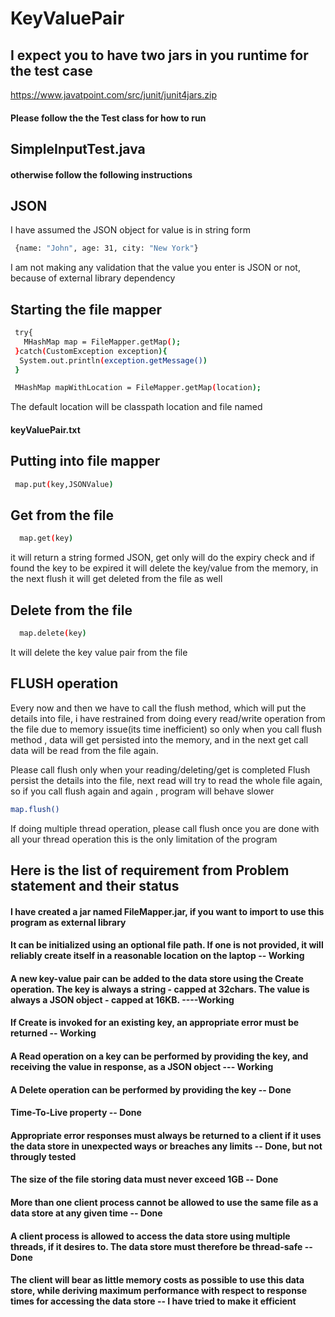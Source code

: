 # KeyValuePair

##  I expect you to have two jars in you runtime for the test case
https://www.javatpoint.com/src/junit/junit4jars.zip


#### Please follow the the Test class for how to run
## SimpleInputTest.java
#### otherwise follow the following instructions

## JSON 
 I have assumed the JSON object for value is in string form 
```bash
 {name: "John", age: 31, city: "New York"}
```

I am not making any validation that the value you enter is JSON or not, because of external library dependency

## Starting the file mapper 

```bash
 try{
   MHashMap map = FileMapper.getMap();
 }catch(CustomException exception){
  System.out.println(exception.getMessage())
 }
```

```bash
 MHashMap mapWithLocation = FileMapper.getMap(location);
```

 The default location will be classpath location and file named 
####    keyValuePair.txt
 
## Putting into file mapper
```bash
 map.put(key,JSONValue)
```
## Get from the file
```bash
  map.get(key)
```
 it will return a string formed JSON, get only will do the expiry check and if found the key to be expired it will delete the key/value from the memory,  in the next flush it will get deleted from the file as well

## Delete from the file
```bash
  map.delete(key)
```
It will delete the key value pair from the file

## FLUSH operation
Every now and then we have to call the flush method, which will put the details into file, i have restrained from doing every read/write operation from the file due to memory issue(its time inefficient) so only when you call flush method , data will get persisted into the memory, and in the next get call data will be read from the file again.

Please call flush only when your reading/deleting/get is completed
Flush persist the details into the file, next read will try to read the whole file again,
so if you call flush again and again , program will behave slower

```bash  
map.flush()
```
If doing multiple thread operation, please call flush once you are done with all your thread operation
this is the only limitation of the program


## Here is the list of requirement from Problem statement and their status

#### I have created a jar named FileMapper.jar, if you want to import to use this program as external library

#### It can be initialized using an optional file path. If one is not provided, it will reliably create itself in a reasonable location on the laptop -- Working

#### A new key-value pair can be added to the data store using the Create operation. The key is always a string - capped at 32chars. The value is always a JSON object - capped at 16KB. ----Working

#### If Create is invoked for an existing key, an appropriate error must be returned -- Working

#### A Read operation on a key can be performed by providing the key, and receiving the value in response, as a JSON object --- Working

#### A Delete operation can be performed by providing the key -- Done

#### Time-To-Live property -- Done

#### Appropriate error responses must always be returned to a client if it uses the data store in unexpected ways or breaches any limits -- Done, but not througly tested

#### The size of the file storing data must never exceed 1GB -- Done

#### More than one client process cannot be allowed to use the same file as a data store at any given time -- Done

#### A client process is allowed to access the data store using multiple threads, if it desires to. The data store must therefore be thread-safe -- Done

#### The client will bear as little memory costs as possible to use this data store, while deriving maximum performance with respect to response times for accessing the data store -- I have tried to make it efficient
